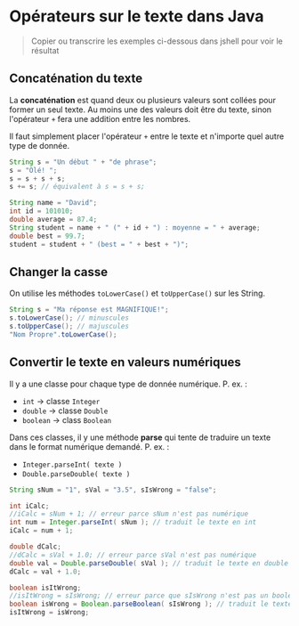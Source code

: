 # Opérateurs sur le texte dans Java

> Copier ou transcrire les exemples ci-dessous dans jshell pour voir le résultat


## Concaténation du texte

La **concaténation** est quand deux ou plusieurs valeurs sont collées pour former un seul texte. Au moins une des valeurs doit être du texte, sinon l'opérateur `+` fera une addition entre les nombres.

Il faut simplement placer l'opérateur `+` entre le texte et n'importe quel autre type de donnée.

```java
String s = "Un début " + "de phrase";
s = "Olé! ";
s = s + s + s;
s += s; // équivalent à s = s + s;

String name = "David";
int id = 101010;
double average = 87.4;
String student = name + " (" + id + ") : moyenne = " + average;
double best = 99.7;
student = student + " (best = " + best + ")";
```

## Changer la casse

On utilise les méthodes `toLowerCase()` et `toUpperCase()` sur les String.

```java
String s = "Ma réponse est MAGNIFIQUE!";
s.toLowerCase(); // minuscules
s.toUpperCase(); // majuscules
"Nom Propre".toLowerCase();
```

## Convertir le texte en valeurs numériques

Il y a une classe pour chaque type de donnée numérique. P. ex. :

* `int` -> classe `Integer`
* `double` -> classe `Double`
* `boolean` -> class `Boolean`

Dans ces classes, il y une méthode **parse** qui tente de traduire un texte
dans le format numérique demandé. P. ex. :

* `Integer.parseInt( texte )`
* `Double.parseDouble( texte )`

```java
String sNum = "1", sVal = "3.5", sIsWrong = "false";

int iCalc;
//iCalc = sNum + 1; // erreur parce sNum n'est pas numérique
int num = Integer.parseInt( sNum ); // traduit le texte en int
iCalc = num + 1;

double dCalc;
//dCalc = sVal + 1.0; // erreur parce sVal n'est pas numérique
double val = Double.parseDouble( sVal ); // traduit le texte en double
dCalc = val + 1.0;

boolean isItWrong;
//isItWrong = sIsWrong; // erreur parce que sIsWrong n'est pas un booléen
boolean isWrong = Boolean.parseBoolean( sIsWrong ); // traduit le texte en booléen
isItWrong = isWrong;
```
